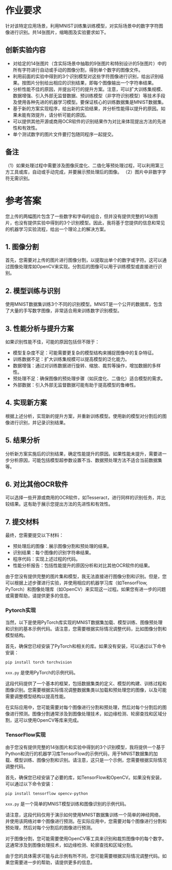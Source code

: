 # 作业要求

针对该特定应用场景，利用MNIST训练集训练模型，对实际场景中的数字字符图像进行识别。共14张图片，缩略图及实验要求如下。

## 创新实验内容

- 对给定的14张图片（含实际场景中抽取的9张图片和特别设计的5张图片）中的所有字符进行自动或手动的图像分割，得到单个数字的图像文件。
- 利用前面的实验中得到的3个识别模型对这些字符图像进行识别，给出识别结果。按图片分别给出相应的识别结果，即每个图像输出一个字符串结果。
- 分析性能不佳的原因，并提出可行的提升方案。注意，可以扩大训练集规模、数据增强、引入外部无监督数据、预训练模型（非字符识别模型）等技术手段及使用各种先进的机器学习模型。要保证核心的训练数据集是MNIST数据集。
- 基于新的方案实现程序，给出新的实验结果，并分析性能得以提升的原因。如果未能有效提升，请分析可能的原因。
- 可以提供其他开源或商用OCR软件的识别结果作为对比来体现提出方法的先进性和有效性。
- 单个测试数字的图片文件要打包随同程序一起提交。

## 备注
（1）如果处理过程中需要涉及图像灰度化、二值化等预处理过程，可以利用第三方工具或库，自动或手动完成，并要展示预处理后的图像。
（2）图片中非数字字符无需识别。

# 参考答案

您上传的两幅图片包含了一些数字和字母的组合，但并没有提供完整的14张图片，也没有提供实验中得到的3个识别模型。因此，我将基于您提供的信息和常见的机器学习实验流程，给出一个理论上的解决方案。

## 1. 图像分割

首先，您需要对上传的图片进行图像分割，以提取出单个的数字或字符。这可以通过图像处理库如OpenCV来实现。分割后的图像可以用于训练模型或直接进行识别。

## 2. 模型训练与识别

使用MNIST数据集训练3个不同的识别模型。MNIST是一个公开的数据库，包含了大量的手写数字图像，非常适合用来训练数字识别模型。

## 3. 性能分析与提升方案

如果识别性能不佳，可能的原因包括但不限于：

- 模型复杂度不足：可能需要更复杂的模型结构来捕捉图像中的复杂特征。
- 训练数据不足：扩大训练集规模可以提高模型的泛化能力。
- 数据增强：通过对训练数据进行旋转、缩放、裁剪等操作，增加数据的多样性。
- 预处理不足：确保图像的预处理步骤（如灰度化、二值化）适合模型的需求。
- 外部数据：引入外部无监督数据可能有助于提高模型的鲁棒性。

## 4. 实现新方案

根据上述分析，实现新的提升方案，并重新训练模型。使用新的模型对分割后的图像进行识别，并记录识别结果。

## 5. 结果分析

分析新方案实施后的识别结果，确定性能提升的原因。如果性能未提升，需要进一步分析原因，可能包括模型超参数设置不当、数据预处理方法不适合当前数据集等。

## 6. 对比其他OCR软件

可以选择一些开源或商用的OCR软件，如Tesseract，进行同样的识别任务，并比较结果。这有助于展示您提出方法的先进性和有效性。

## 7. 提交材料

最终，您需要提交以下材料：

- 预处理后的图像：展示图像分割和预处理的结果。
- 识别结果：每个图像的识别字符串结果。
- 程序代码：实现上述过程的代码。
- 性能分析报告：包括性能提升的原因分析和对比其他OCR软件的结果。

由于您没有提供完整的图片集和模型，我无法直接进行图像分割和识别。但是，您可以根据上述步骤进行实验，并使用相应的机器学习库（如TensorFlow, PyTorch）和图像处理库（如OpenCV）来实现这一过程。如果您有进一步的问题或需要帮助，请提供更多的信息。

### Pytorch实现

当然，以下是使用PyTorch库实现的MNIST数据集加载、模型训练、图像预处理和识别的基本示例代码。请注意，您需要根据实际情况调整代码，比如图像分割和模型结构。

首先，确保您已经安装了PyTorch和相关的库。如果没有安装，可以通过以下命令安装：

```shell
pip install torch torchvision
```

`xxx.py` 是使用PyTorch的示例代码。

这段代码提供了一个基本的框架，包括数据集类的定义、模型的构建、训练过程和图像识别。您需要根据实际情况调整数据集类以加载和预处理您的图像，以及可能需要调整模型结构以提高性能。

在实际应用中，您可能需要对每个图像进行分割和预处理，然后对每个分割后的图像进行预测。图像分割通常涉及到图像处理技术，如边缘检测、轮廓查找和区域分割，这可以使用OpenCV等库来完成。

### TensorFlow实现

由于您没有提供完整的14张图片和实验中得到的3个识别模型，我将提供一个基于Python和流行的机器学习库TensorFlow的示例代码，用于MNIST数据集的加载、模型训练、图像分割和识别。请注意，这只是一个示例，您需要根据实际情况调整代码。

首先，确保您已经安装了必要的库，如TensorFlow和OpenCV。如果没有安装，可以通过以下命令安装：

```shell
pip install tensorflow opencv-python
```

`xxx.py` 是一个简单的MNIST模型训练和图像识别的示例代码。

请注意，这段代码仅用于演示如何使用MNIST数据集训练一个简单的神经网络，并使用该网络对单个图像进行预测。在实际应用中，您需要对每个图像进行分割和预处理，然后对每个分割后的图像进行预测。

对于图像分割，您可能需要使用OpenCV等工具来识别和裁剪图像中的每个数字。这通常涉及到图像处理技术，如边缘检测、轮廓查找和区域分割。

由于您的具体需求可能与此示例有所不同，您可能需要根据实际情况调整代码。如果您需要进一步的帮助，请提供更多的信息。